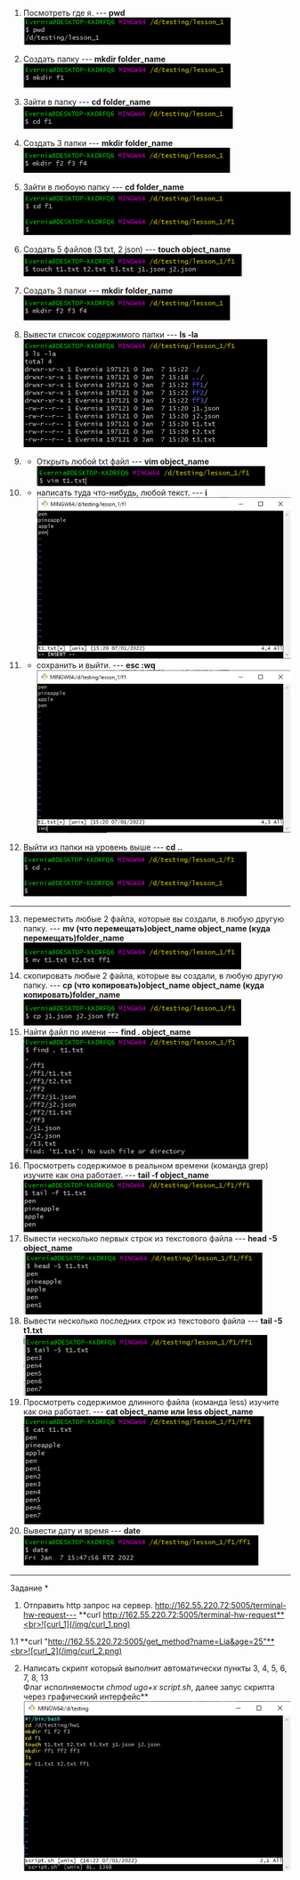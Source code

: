 1. Посмотреть где я. --- **pwd**<br>
![pwd](/img/pwd.png)<br>

2. Создать папку --- **mkdir folder_name**<br>
![mkdir_f1](/img/mkdir_f1.png)<br>

3. Зайти в папку --- **cd folder_name**<br>
![cd_f1](/img/cd_f1.png)<br>
4. Создать 3 папки --- **mkdir folder_name**<br>![mkdir_f2_f3_f4](/img/mkdir_f2_f3_f4.png)<br>
5. Зайти в любоую папку --- **cd folder_name**<br>![cd_f1_2](/img/cd_f1_2.png)<br>
6. Создать 5 файлов (3 txt, 2 json) --- **touch object_name**<br>![touch](/img/touch.png)<br>
7. Создать 3 папки --- **mkdir folder_name**<br>![mkdir_f2_f3_f4](/img/mkdir_f2_f3_f4.png)<br>
8. Вывести список содержимого папки --- **ls -la**<br>![ls_-la](/img/ls_-la.png)<br>
9. + Открыть любой txt файл --- **vim object_name**<br>![vim_t1](/img/vim_t1.png)<br>
10. + написать туда что-нибудь, любой текст. --- **i**<br>![i](/img/i.png)<br>
11. + сохранить и выйти. --- **esc :wq**<br>![escwq](/img/escwq.png)<br>
12. Выйти из папки на уровень выше --- **cd ..**<br>![cd_..](/img/cd_...png)<br>

---

13. переместить любые 2 файла, которые вы создали, в любую другую папку. --- **mv (что перемещать)object_name object_name (куда перемещать)folder_name**<br>![mv](/img/mv.png)<br>
14. скопировать любые 2 файла, которые вы создали, в любую другую папку. --- **cp (что копировать)object_name object_name (куда копировать)folder_name**<br>![cp](/img/cp.png)<br>
15. Найти файл по имени --- **find . object_name**<br>![find](/img/find.png)<br>
16. Просмотреть содержимое в реальном времени (команда grep) изучите как она работает. --- **tail -f object_name**<br>![tail](/img/tail.png)<br>
17. Вывести несколько первых строк из текстового файла --- **head -5 object_name**<br>![head](/img/head.png)<br>
18. Вывести несколько последних строк из текстового файла --- **tail -5 t1.txt**<br>![tail_-5](/img/tail_-5.png)<br>
19. Просмотреть содержимое длинного файла (команда less) изучите как она работает. --- **cat object_name или less object_name**<br>![cat](/img/cat.png)<br>
20. Вывести дату и время --- **date**<br>![date](/img/date.png)<br>

---

Задание *
1) Отправить http запрос на сервер. http://162.55.220.72:5005/terminal-hw-request--- **curl http://162.55.220.72:5005/terminal-hw-request**<br>![curl_1](/img/curl_1.png)<br>


1.1 **curl "http://162.55.220.72:5005/get_method?name=Lia&age=25"**<br>![curl_2](/img/curl_2.png)<br>

2) Написать скрипт который выполнит автоматически пункты 3, 4, 5, 6, 7, 8, 13<br>Флаг исполняемости *chmod ugo+x script.sh*, далее запус скрипта через графический интерфейс**<br>![vim_script](/img/vim_script.png)<br>

